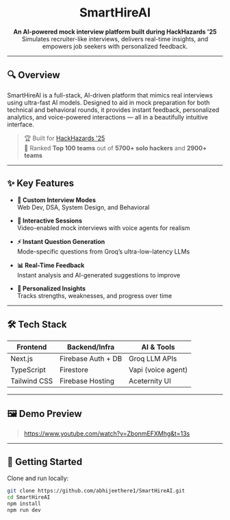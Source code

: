 <h1 align="center">SmartHireAI</h1>

<p align="center">
  <b>An AI-powered mock interview platform built during HackHazards '25</b><br/>
  Simulates recruiter-like interviews, delivers real-time insights, and empowers job seekers with personalized feedback.
</p>



---

## 🔍 Overview

SmartHireAI is a full-stack, AI-driven platform that mimics real interviews using ultra-fast AI models. Designed to aid in mock preparation for both technical and behavioral rounds, it provides instant feedback, personalized analytics, and voice-powered interactions — all in a beautifully intuitive interface.

> 🏆 Built for [HackHazards '25](https://hackhazards.tech)  
> 🎯 Ranked **Top 100 teams** out of **5700+ solo hackers** and **2900+ teams**

---

## ✨ Key Features

- **🎯 Custom Interview Modes**  
  Web Dev, DSA, System Design, and Behavioral

- **🎤 Interactive Sessions**  
  Video-enabled mock interviews with voice agents for realism

- **⚡ Instant Question Generation**  
  Mode-specific questions from Groq’s ultra-low-latency LLMs

- **📊 Real-Time Feedback**  
  Instant analysis and AI-generated suggestions to improve

- **🧠 Personalized Insights**  
  Tracks strengths, weaknesses, and progress over time

---

## 🛠️ Tech Stack

| Frontend         | Backend/Infra         | AI & Tools           |
|------------------|------------------------|----------------------|
| Next.js          | Firebase Auth + DB     | Groq LLM APIs        |
| TypeScript       | Firestore              | Vapi (voice agent)   |
| Tailwind CSS     | Firebase Hosting       | Aceternity UI        |

---

## 🖼️ Demo Preview

> https://www.youtube.com/watch?v=ZbonmEFXMhg&t=13s

---

## 🚀 Getting Started

Clone and run locally:

```bash
git clone https://github.com/abhijeethere1/SmartHireAI.git
cd SmartHireAI
npm install
npm run dev

